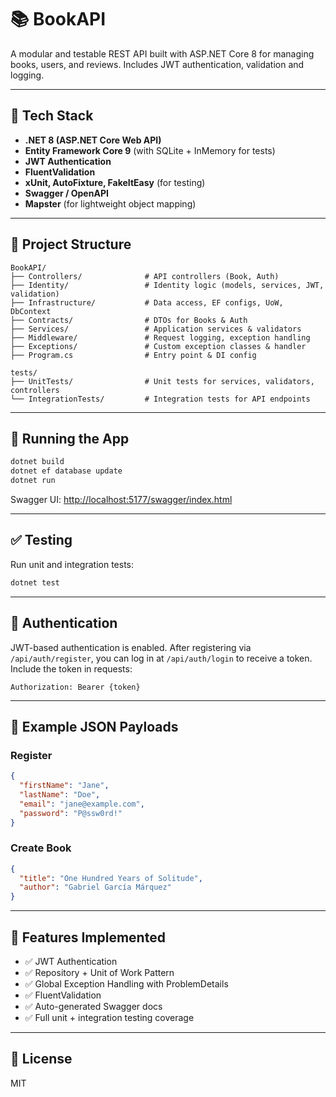 # 📚 BookAPI

A modular and testable REST API built with ASP.NET Core 8 for managing books, users, and reviews. Includes JWT authentication, validation and logging.

---

## 🔧 Tech Stack

- **.NET 8 (ASP.NET Core Web API)**
- **Entity Framework Core 9** (with SQLite + InMemory for tests)
- **JWT Authentication**
- **FluentValidation**
- **xUnit, AutoFixture, FakeItEasy** (for testing)
- **Swagger / OpenAPI**
- **Mapster** (for lightweight object mapping)

---

## 🧱 Project Structure

```
BookAPI/
├── Controllers/              # API controllers (Book, Auth)
├── Identity/                 # Identity logic (models, services, JWT, validation)
├── Infrastructure/           # Data access, EF configs, UoW, DbContext
├── Contracts/                # DTOs for Books & Auth
├── Services/                 # Application services & validators
├── Middleware/               # Request logging, exception handling
├── Exceptions/               # Custom exception classes & handler
├── Program.cs                # Entry point & DI config

tests/
├── UnitTests/                # Unit tests for services, validators, controllers
└── IntegrationTests/         # Integration tests for API endpoints
```

---

## 🚀 Running the App

```bash
dotnet build
dotnet ef database update
dotnet run
```

Swagger UI: [http://localhost:5177/swagger/index.html](http://localhost:5177/swagger/index.html)

---

## ✅ Testing

Run unit and integration tests:

```bash
dotnet test
```

---

## 🔐 Authentication

JWT-based authentication is enabled. After registering via `/api/auth/register`, you can log in at `/api/auth/login` to receive a token.  
Include the token in requests:

```http
Authorization: Bearer {token}
```

---

## 🧪 Example JSON Payloads

### Register

```json
{
  "firstName": "Jane",
  "lastName": "Doe",
  "email": "jane@example.com",
  "password": "P@ssw0rd!"
}
```

### Create Book

```json
{
  "title": "One Hundred Years of Solitude",
  "author": "Gabriel García Márquez"
}
```

---

## 🧠 Features Implemented

- ✅ JWT Authentication
- ✅ Repository + Unit of Work Pattern
- ✅ Global Exception Handling with ProblemDetails
- ✅ FluentValidation
- ✅ Auto-generated Swagger docs
- ✅ Full unit + integration testing coverage

---

## 📄 License

MIT
